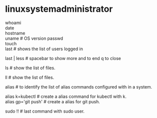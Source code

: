 # linuxsystemadministrator
whoami  
date  
hostname  
uname  # OS version
passwd  
touch  
last # shows the list of users logged in  

last  | less # spacebar to show more and to end q to close


ls # show the list of files.  

ll # show the list of files.  

alias # to identify the list of alias commands configured with in a system.   

alias k=kubectl  # create a alias command for kubectl with k.   
alias gp='git push' # create a alias for git push.   

sudo !! # last command with sudo user.   

